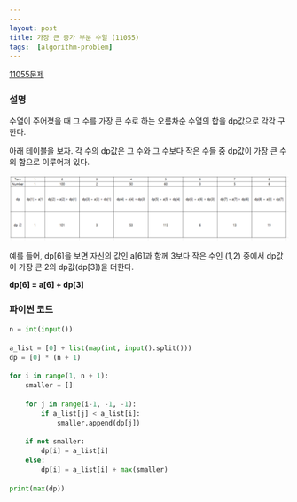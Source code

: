 ```yaml
---
---
layout: post
title: 가장 큰 증가 부분 수열 (11055)
tags:  [algorithm-problem]
---
```



[11055문제](https://www.acmicpc.net/problem/11055)

### 설명
수열이 주어졌을 때 그 수를 가장 큰 수로 하는 오름차순 수열의 합을 dp값으로 각각 구한다.

아래 테이블을 보자. 각 수의 dp값은 그 수와 그 수보다 작은 수들 중 dp값이 가장 큰 수의 합으로 이루어져 있다.

![Alt text](/public/post/2020_02_23_11055/pic1.PNG)

예를 들어, dp[6]을 보면 자신의 값인 a[6]과 함께 3보다 작은 수인 (1,2) 중에서 dp값이 가장 큰 2의 dp값(dp[3])을 더한다.

**dp[6] = a[6] + dp[3]**

### 파이썬 코드
~~~python
n = int(input())

a_list = [0] + list(map(int, input().split()))
dp = [0] * (n + 1)

for i in range(1, n + 1):
    smaller = []

    for j in range(i-1, -1, -1):
        if a_list[j] < a_list[i]:
            smaller.append(dp[j])

    if not smaller:
        dp[i] = a_list[i]
    else:
        dp[i] = a_list[i] + max(smaller)

print(max(dp))
~~~
